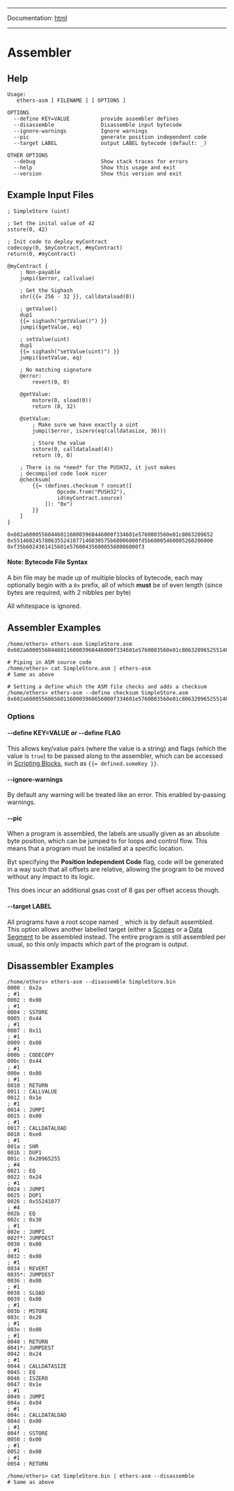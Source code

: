 -----

Documentation: [html](https://docs-beta.ethers.io/)

-----

Assembler
=========

Help
----

```
Usage:
   ethers-asm [ FILENAME ] [ OPTIONS ]

OPTIONS
  --define KEY=VALUE          provide assembler defines
  --disassemble               Disassemble input bytecode
  --ignore-warnings           Ignore warnings
  --pic                       generate position independent code
  --target LABEL              output LABEL bytecode (default: _)

OTHER OPTIONS
  --debug                     Show stack traces for errors
  --help                      Show this usage and exit
  --version                   Show this version and exit
```

Example Input Files
-------------------

```
; SimpleStore (uint)

; Set the inital value of 42
sstore(0, 42)

; Init code to deploy myContract
codecopy(0, $myContract, #myContract)
return(0, #myContract)

@myContract {
    ; Non-payable
    jumpi($error, callvalue)

    ; Get the Sighash
    shr({{= 256 - 32 }}, calldataload(0))

    ; getValue()
    dup1
    {{= sighash("getValue()") }}
    jumpi($getValue, eq)

    ; setValue(uint)
    dup1
    {{= sighash("setValue(uint)") }}
    jumpi($setValue, eq)

    ; No matching signature
    @error:
        revert(0, 0)

    @getValue:
        mstore(0, sload(0))
        return (0, 32)

    @setValue:
        ; Make sure we have exactly a uint
        jumpi($error, iszero(eq(calldatasize, 36)))

        ; Store the value
        sstore(0, calldataload(4))
        return (0, 0)

    ; There is no *need* for the PUSH32, it just makes
    ; decompiled code look nicer
    @checksum[
        {{= (defines.checksum ? concat([
                Opcode.from("PUSH32"),
                id(myContract.source)
            ]): "0x")
        }}
    ]
}
```

```
0x602a6000556044601160003960446000f334601e5760003560e01c8063209652
0x5514602457806355241077146030575b60006000fd5b60005460005260206000
0xf35b6024361415601e5760043560005560006000f3
```

#### Note: Bytecode File Syntax

A bin file may be made up of multiple blocks of bytecode, each may optionally begin with a `0x` prefix, all of which **must** be of even length (since bytes are required, with 2 nibbles per byte)

All whitespace is ignored.


Assembler Examples
------------------

```
/home/ethers> ethers-asm SimpleStore.asm
0x602a6000556044601160003960446000f334601e5760003560e01c80632096525514602457806355241077146030575b60006000fd5b60005460005260206000f35b6024361415601e5760043560005560006000f3

# Piping in ASM source code
/home/ethers> cat SimpleStore.asm | ethers-asm
# Same as above

# Setting a define which the ASM file checks and adds a checksum
/home/ethers> ethers-asm --define checksum SimpleStore.asm
0x602a6000556065601160003960656000f334601e5760003560e01c80632096525514602457806355241077146030575b60006000fd5b60005460005260206000f35b6024361415601e5760043560005560006000f37f10358310d664c9aeb4bf4ce7a10a6a03176bd23194c8ccbd3160a6dac90774d6
```

### Options

#### **--define KEY=VALUE** *or* **--define FLAG**

This allows key/value pairs (where the value is a string) and flags (which the value is `true`) to be passed along to the assembler, which can be accessed in [Scripting Blocks](/api/other/assembly/dialect/#asm-dialect-scripting), such as `{{= defined.someKey }}`.


#### **--ignore-warnings**

By default any warning will be treated like an error. This enabled by-passing warnings.


#### **--pic**

When a program is assembled, the labels are usually given as an absolute byte position, which can be jumped to for loops and control flow. This means that a program must be installed at a specific location.

Byt specifying the **Position Independent Code** flag, code will be generated in a way such that all offsets are relative, allowing the program to be moved without any impact to its logic.

This does incur an additional gsas cost of 8 gas per offset access though.


#### **--target LABEL**

All programs have a root scope named `_` which is by default assembled. This option allows another labelled target (either a [Scopes](/api/other/assembly/dialect/#asm-dialect-scope) or a [Data Segment](/api/other/assembly/dialect/#asm-dialect-datasegment) to be assembled instead. The entire program is still assembled per usual, so this only impacts which part of the program is output.


Disassembler Examples
---------------------

```
/home/ethers> ethers-asm --disassemble SimpleStore.bin
0000 : 0x2a                                                               ; #1
0002 : 0x00                                                               ; #1
0004 : SSTORE
0005 : 0x44                                                               ; #1
0007 : 0x11                                                               ; #1
0009 : 0x00                                                               ; #1
000b : CODECOPY
000c : 0x44                                                               ; #1
000e : 0x00                                                               ; #1
0010 : RETURN
0011 : CALLVALUE
0012 : 0x1e                                                               ; #1
0014 : JUMPI
0015 : 0x00                                                               ; #1
0017 : CALLDATALOAD
0018 : 0xe0                                                               ; #1
001a : SHR
001b : DUP1
001c : 0x20965255                                                         ; #4
0021 : EQ
0022 : 0x24                                                               ; #1
0024 : JUMPI
0025 : DUP1
0026 : 0x55241077                                                         ; #4
002b : EQ
002c : 0x30                                                               ; #1
002e : JUMPI
002f*: JUMPDEST
0030 : 0x00                                                               ; #1
0032 : 0x00                                                               ; #1
0034 : REVERT
0035*: JUMPDEST
0036 : 0x00                                                               ; #1
0038 : SLOAD
0039 : 0x00                                                               ; #1
003b : MSTORE
003c : 0x20                                                               ; #1
003e : 0x00                                                               ; #1
0040 : RETURN
0041*: JUMPDEST
0042 : 0x24                                                               ; #1
0044 : CALLDATASIZE
0045 : EQ
0046 : ISZERO
0047 : 0x1e                                                               ; #1
0049 : JUMPI
004a : 0x04                                                               ; #1
004c : CALLDATALOAD
004d : 0x00                                                               ; #1
004f : SSTORE
0050 : 0x00                                                               ; #1
0052 : 0x00                                                               ; #1
0054 : RETURN

/home/ethers> cat SimpleStore.bin | ethers-asm --disassemble
# Same as above
```

